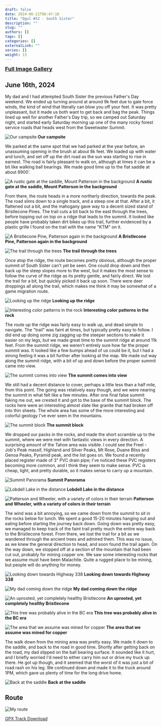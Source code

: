 ```yaml
---
draft: false
date: 2024-06-21T06:47:10
title: "Ogul #52 - South Sister"
description: ""
slug: ""
authors: []
tags: []
categories: []
externalLink: ""
series: []
weight: 13
---
```


<a href="../galleries/south-sister-gallery/"><font size="4"><b>Full Image Gallery</b></font></a>

## June 16th, 2024

My dad and I had attempted South Sister the previous Father's Day weekend. We ended up turning around at around 9k feet due to gale force winds, the kind of wind that literally can blow you off your feet. It was pretty unpleasant, but it made us both want to get back and bag the peak. Things lined up well for another Father's Day trip, so we camped out Saturday night, and started early Saturday morning up one of the many rocky forest service roads that heads west from the Sweetwater Summit.

![Our campsite](https://s3.us-west-1.wasabisys.com/web-assets/south-sister-6-16-24/PXL_20240616_003952885.jpg?classes=shadow)
**Our campsite**

We parked at the same spot that we had parked at the year before, an unassuming opening in the brush at about 8k feet. We loaded up with water and lunch, and set off up the dirt road as the sun was starting to rise in earnest. The road is fairly pleasant to walk on, although at times it can be a bit like walking ball bearings. We made good time up to the flat saddle at about 8900'. 

![A rustic gate at the saddle, Mount Patterson in the background](https://s3.us-west-1.wasabisys.com/web-assets/south-sister-6-16-24/PXL_20240616_132950729.jpg?classes=shadow)
**A rustic gate at the saddle, Mount Patterson in the background**

From there, the route heads in a more northerly direction, towards the peak. The road slims down to a single track, and a steep one at that. After a bit, it flattened out a bit, and the mahogany gave way to a decent sized stand of Bristlecone Pines. The trail cuts a bit back to the east through the trees, before topping out on top on a ridge that leads to the summit. It looked like people have probably taken dirt bikes up this trail, further evidenced by a plastic grille I found on the trail with the name "KTM" on it. 

![A Bristlecone Pine, Patterson again in the background](https://s3.us-west-1.wasabisys.com/web-assets/south-sister-6-16-24/PXL_20240616_141752934.jpg?classes=shadow)
**A Bristlecone Pine, Patterson again in the background**

![The trail through the trees](https://s3.us-west-1.wasabisys.com/web-assets/south-sister-6-16-24/PXL_20240616_142732025.MP.jpg?classes=shadow)
**The trail through the trees**

Once atop the ridge, the route becomes pretty obvious, although the proper summit of South Sister can't yet be seen. One could drop down and then back up the steep slopes more to the west, but it makes the most sense to follow the curve of the ridge as its pretty gentle, and fairly direct. We lost the trail for a bit, but quickly picked it back up soon. There were deer droppings all along the trail, which makes me think it may be somewhat of a game migration route.

![Looking up the ridge](https://s3.us-west-1.wasabisys.com/web-assets/south-sister-6-16-24/PXL_20240616_144120742.jpg?classes=shadow)
**Looking up the ridge**

![Interesting color patterns in the rock](https://s3.us-west-1.wasabisys.com/web-assets/south-sister-6-16-24/PXL_20240616_151944510.jpg?classes=shadow)
**Interesting color patterns in the rock**

The route up the ridge was fairly easy to walk up, and dead simple to navigate. The "trail" was faint at times, but typically pretty easy to follow. I did end up doing some zig zagging up the steeper sections to make it easier on my legs, but we made great time to the summit ridge at around 11k feet. From the summit ridge, we weren't entirely sure how far the proper summit was. It looked like a few bumps ahead of us could be it, but I had a strong feeling it was a bit further after looking at the map. We made out way along the summit ridge, with a bit of up and down before the proper summit came into view. 

![The summit comes into view](https://s3.us-west-1.wasabisys.com/web-assets/south-sister-6-16-24/PXL_20240616_160407053.jpg?classes=shadow)
**The summit comes into view**

We still had a decent distance to cover, perhaps a little less than a half mile, from this point. The going was relatively easy though, and we were nearing the summit in what felt like a few minutes. After one final false summit faking me out, we crested it and got to the base of the summit block. The rocks here were an interesting almost slate like granite that had broken off into thin sheets. The whole area has some of the more interesting and colorful geology I've ever seen in the mountains. 

![The summit block](https://s3.us-west-1.wasabisys.com/web-assets/south-sister-6-16-24/PXL_20240616_162147670.MP.jpg?classes=shadow)
**The summit block**

We dropped our packs in the rocks, and made the short scramble up to the summit, where we were met with fantastic views in every direction. A surprising amount of the Tahoe area was visible. I could see the Freel - Job's Peak massif, Highland and Silver Peaks, Mt Rose, Duane Bliss and Genoa Peaks, Pyramid peak, and the list goes on. We found a recently placed register made of 3" PVC drain pipe; I've noticed these PVC registers becoming more common, and I think they seem to make sense. PVC is cheap, light, and pretty durable, so it makes sense to carry up a mountain. 

![Summit Panorama](https://s3.us-west-1.wasabisys.com/web-assets/south-sister-6-16-24/PXL_20240616_163504215.PANO.jpg?classes=shadow)
**Summit Panorama**

![Lobdell Lake in the distance](https://s3.us-west-1.wasabisys.com/web-assets/south-sister-6-16-24/PXL_20240616_163508874.jpg?classes=shadow)
**Lobdell Lake in the distance**

![Patterson and Wheeler, with a variety of colors in their terrain](https://s3.us-west-1.wasabisys.com/web-assets/south-sister-6-16-24/PXL_20240616_163522818.jpg?classes=shadow)
**Patterson and Wheeler, with a variety of colors in their terrain**

The wind was a bit annoying, so we came down from the summit to sit in the rocks below for lunch. We spent a good 15-20 minutes hanging out and eating before starting the journey back down. Going down was pretty easy, we managed to keep track of the faint trail pretty much the entire way back to the Bristlecone forest. From there, we lost the trail for a bit as we wandered through the ancient trees and admired them. This was no issue, as we knew the general direction to head, and soon found the trail again. On the way down, we stopped off at a section of the mountain that had been cut out, probably for mining copper ore. We saw some interesting rocks that we assume must have been Malachite. Quite a rugged place to be mining, but people will do anything for money. 

![Looking down towards Highway 338](https://s3.us-west-1.wasabisys.com/web-assets/south-sister-6-16-24/PXL_20240616_172458874.jpg?classes=shadow)
**Looking down towards Highway 338**

![My dad coming down the ridge](https://s3.us-west-1.wasabisys.com/web-assets/south-sister-6-16-24/PXL_20240616_173848347.jpg?classes=shadow)
**My dad coming down the ridge**

![An uprooted, yet completely healthy Bristlecone](https://s3.us-west-1.wasabisys.com/web-assets/south-sister-6-16-24/PXL_20240616_181351181.jpg?classes=shadow)
**An uprooted, yet completely healthy Bristlecone**

![This tree was probably alive in the BC era](https://s3.us-west-1.wasabisys.com/web-assets/south-sister-6-16-24/PXL_20240616_182354556.jpg?classes=shadow)
**This tree was probably alive in the BC era**

![The area that we assume was mined for copper](https://s3.us-west-1.wasabisys.com/web-assets/south-sister-6-16-24/PXL_20240616_184244144.MP.jpg?classes=shadow)
**The area that we assume was mined for copper**

The walk down from the mining area was pretty easy. We made it down to the saddle, and back to the road in good time. Shortly after getting back on the road, my dad slipped on the ball bearing surface. It sounded like it hurt, and I briefly worried I'd need to either carry him out or drive my truck up there. He got up though, and it seemed that the worst of it was just a bit of road rash on his leg. We continued down and made it to the truck around 1PM, which gave us plenty of time for the long drive home.

![Back at the saddle](https://s3.us-west-1.wasabisys.com/web-assets/south-sister-6-16-24/PXL_20240616_190126627.jpg?classes=shadow)
**Back at the saddle**

## Route
![My route](https://s3.us-west-1.wasabisys.com/web-assets/south-sister-6-16-24/south-sister-route.jpg?classes=shadow)

[GPX Track Download](https://s3.us-west-1.wasabisys.com/web-assets/south-sister-6-16-24/south-sister_route_route.gpx)